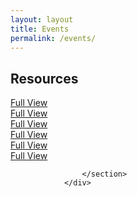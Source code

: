 ```yaml
---
layout: layout
title: Events
permalink: /events/
---
```


## Resources

<div id="portfolio">
                    <section class="clearfix">
                        <div class="g1">
                            <div class="image">
                                <img src="http://34471.freeoda.com/images/class-wheel.png" alt="">
                                <div class="image-overlay">
                                    <div class="image-link">
                                        <a href="http://34471.freeoda.com/images/class-wheel.png" class="btn">Full View</a>
                                    </div>
                                </div>
                            </div>
                        </div>
                        <div class="g1">
                            <div class="image">
                                <img src="http://34471.freeoda.com/images/catalyst-chart.jpg" alt="">
                                <div class="image-overlay">
                                    <div class="image-link">
                                        <a href="http://34471.freeoda.com/images/catalyst-chart.jpg" class="btn">Full View</a>
                                    </div>
                                </div>
                            </div>
                        </div>
                        <div class="g1">
                            <div class="image">
                                <img src="http://i.imgur.com/ZdVuzYq.jpg" alt="">
                                <div class="image-overlay">
                                    <div class="image-link">
                                        <a href="http://i.imgur.com/ZdVuzYq.jpg" class="btn">Full View</a>
                                    </div>
                                </div>
                            </div>
                        </div>
                        <div class="break"></div>
                        <div class="g1">
                            <div class="image">
                                <img src="http://i.imgur.com/qxw2P45.jpg" alt="">
                                <div class="image-overlay">
                                    <div class="image-link">
                                        <a href="http://i.imgur.com/qxw2P45.jpg" class="btn">Full View</a>
                                    </div>
                                </div>
                            </div>
                        </div>
                        <div class="g1">
                            <div class="image">
                                <img src="http://i.imgur.com/x9E3gnp.jpg" alt="">
                                <div class="image-overlay">
                                    <div class="image-link">
                                        <a href="http://i.imgur.com/x9E3gnp.jpg" class="btn">Full View</a>
                                    </div>
                                </div>
                            </div>
                        </div>
                        <div class="g1">
                            <div class="image">
                                <img src="http://i.imgur.com/tRpRfjL.jpg" alt="">
                                <div class="image-overlay">
                                    <div class="image-link">
                                        <a href="http://i.imgur.com/tRpRfjL.jpg" class="btn">Full View</a>
                                    </div>
                                </div>
                            </div>
                        </div>
                        
                    </section>
                </div>
